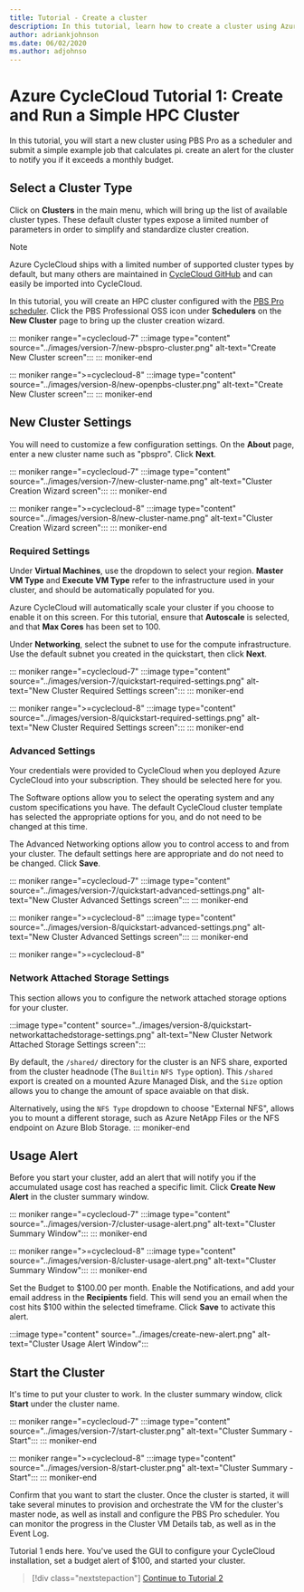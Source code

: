 ```yaml
---
title: Tutorial - Create a cluster
description: In this tutorial, learn how to create a cluster using Azure CycleCloud. Select a cluster type, add new cluster settings and usage alerts, and start the cluster.
author: adriankjohnson
ms.date: 06/02/2020
ms.author: adjohnso
---
```


# Azure CycleCloud Tutorial 1: Create and Run a Simple HPC Cluster

In this tutorial, you will start a new cluster using PBS Pro as a scheduler and submit a simple example job that calculates pi.  create an alert for the cluster to notify you if it exceeds a monthly budget.

## Select a Cluster Type

Click on **Clusters** in the main menu, which will bring up the list of available cluster types. These default cluster types expose a limited number of parameters in order to simplify and standardize cluster creation.

> [!NOTE]
> Azure CycleCloud ships with a limited number of supported cluster types by default, but many others are maintained in [CycleCloud GitHub](https://github.com/Azure?q=cyclecloud) and can easily be imported into CycleCloud.

In this tutorial, you will create an HPC cluster configured with the [PBS Pro scheduler](~/pbspro.md). Click the PBS Professional OSS icon under **Schedulers** on the **New Cluster** page to bring up the cluster creation wizard.

::: moniker range="=cyclecloud-7"
:::image type="content" source="../images/version-7/new-pbspro-cluster.png" alt-text="Create New Cluster screen":::
::: moniker-end

::: moniker range=">=cyclecloud-8"
:::image type="content" source="../images/version-8/new-openpbs-cluster.png" alt-text="Create New Cluster screen":::
::: moniker-end

## New Cluster Settings

You will need to customize a few configuration settings. On the **About** page, enter a new cluster name such as "pbspro". Click **Next**.

::: moniker range="=cyclecloud-7"
:::image type="content" source="../images/version-7/new-cluster-name.png" alt-text="Cluster Creation Wizard screen":::
::: moniker-end

::: moniker range=">=cyclecloud-8"
:::image type="content" source="../images/version-8/new-cluster-name.png" alt-text="Cluster Creation Wizard screen":::
::: moniker-end

### Required Settings

Under **Virtual Machines**, use the dropdown to select your region. **Master VM Type** and **Execute VM Type** refer to the infrastructure used in your cluster, and should be automatically populated for you.

Azure CycleCloud will automatically scale your cluster if you choose to enable it on this screen. For this tutorial, ensure that **Autoscale** is selected, and that **Max Cores** has been set to 100.

Under **Networking**, select the subnet to use for the compute infrastructure. Use the default subnet you created in the quickstart, then click **Next**.

::: moniker range="=cyclecloud-7"
:::image type="content" source="../images/version-7/quickstart-required-settings.png" alt-text="New Cluster Required Settings screen":::
::: moniker-end

::: moniker range=">=cyclecloud-8"
:::image type="content" source="../images/version-8/quickstart-required-settings.png" alt-text="New Cluster Required Settings screen":::
::: moniker-end

### Advanced Settings

Your credentials were provided to CycleCloud when you deployed Azure CycleCloud into your subscription. They should be selected here for you.

The Software options allow you to select the operating system and any custom specifications you have. The default CycleCloud cluster template has selected the appropriate options for you, and do not need to be changed at this time.

The Advanced Networking options allow you to control access to and from your cluster. The default settings here are appropriate and do not need to be changed. Click **Save**.

::: moniker range="=cyclecloud-7"
:::image type="content" source="../images/version-7/quickstart-advanced-settings.png" alt-text="New Cluster Advanced Settings screen":::
::: moniker-end

::: moniker range=">=cyclecloud-8"
:::image type="content" source="../images/version-8/quickstart-advanced-settings.png" alt-text="New Cluster Advanced Settings screen":::
::: moniker-end

::: moniker range=">=cyclecloud-8"
### Network Attached Storage Settings

This section allows you to configure the network attached storage options for your cluster. 

:::image type="content" source="../images/version-8/quickstart-networkattachedstorage-settings.png" alt-text="New Cluster Network Attached Storage Settings screen":::

By default, the `/shared/` directory for the cluster is an NFS share, exported from the cluster headnode (The `Builtin` `NFS Type` option). This `/shared` export is created on a mounted Azure Managed Disk, and the `Size` option allows you to change the amount of space avaiable on that disk.

Alternatively, using the `NFS Type` dropdown to choose "External NFS", allows you to mount a different storage, such as Azure NetApp Files or the NFS endpoint on Azure Blob Storage.
::: moniker-end

## Usage Alert

Before you start your cluster, add an alert that will notify you if the accumulated usage cost has reached a specific limit. Click **Create New Alert** in the cluster summary window.

::: moniker range="=cyclecloud-7"
:::image type="content" source="../images/version-7/cluster-usage-alert.png" alt-text="Cluster Summary Window":::
::: moniker-end

::: moniker range=">=cyclecloud-8"
:::image type="content" source="../images/version-8/cluster-usage-alert.png" alt-text="Cluster Summary Window":::
::: moniker-end

Set the Budget to $100.00 per month. Enable the Notifications, and add your email address in the **Recipients** field. This will send you an email when the cost hits $100 within the selected timeframe. Click **Save** to activate this alert.

:::image type="content" source="../images/create-new-alert.png" alt-text="Cluster Usage Alert Window":::

## Start the Cluster

It's time to put your cluster to work. In the cluster summary window, click **Start** under the cluster name.

::: moniker range="=cyclecloud-7"
:::image type="content" source="../images/version-7/start-cluster.png" alt-text="Cluster Summary - Start":::
::: moniker-end

::: moniker range=">=cyclecloud-8"
:::image type="content" source="../images/version-8/start-cluster.png" alt-text="Cluster Summary - Start":::
::: moniker-end

Confirm that you want to start the cluster. Once the cluster is started, it will take several minutes to provision and orchestrate the VM for the cluster's master node, as well as install and configure the PBS Pro scheduler. You can monitor the progress in the Cluster VM Details tab, as well as in the Event Log.

Tutorial 1 ends here. You've used the GUI to configure your CycleCloud installation, set a budget alert of $100, and started your cluster.

> [!div class="nextstepaction"]
> [Continue to Tutorial 2](./submit-jobs.md)
